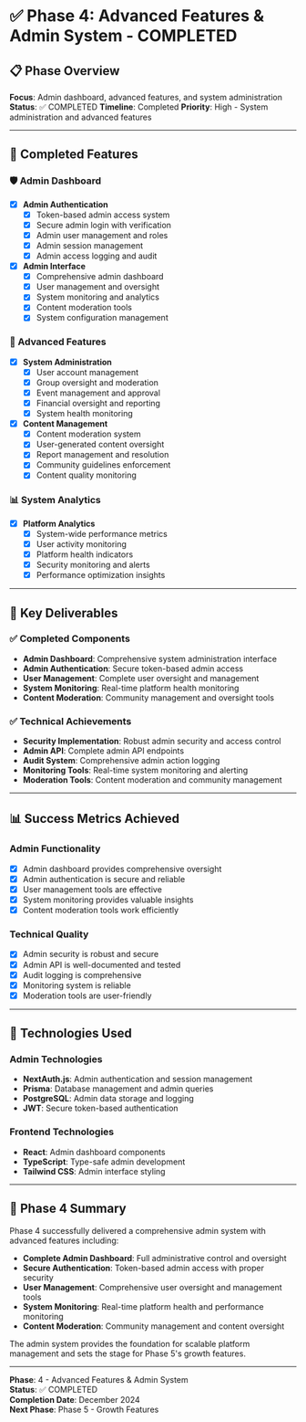 # ✅ Phase 4: Advanced Features & Admin System - COMPLETED

## 📋 **Phase Overview**
**Focus**: Admin dashboard, advanced features, and system administration
**Status**: ✅ COMPLETED
**Timeline**: Completed
**Priority**: High - System administration and advanced features

---

## 🎯 **Completed Features**

### **🛡️ Admin Dashboard**
- [x] **Admin Authentication**
  - [x] Token-based admin access system
  - [x] Secure admin login with verification
  - [x] Admin user management and roles
  - [x] Admin session management
  - [x] Admin access logging and audit

- [x] **Admin Interface**
  - [x] Comprehensive admin dashboard
  - [x] User management and oversight
  - [x] System monitoring and analytics
  - [x] Content moderation tools
  - [x] System configuration management

### **🔧 Advanced Features**
- [x] **System Administration**
  - [x] User account management
  - [x] Group oversight and moderation
  - [x] Event management and approval
  - [x] Financial oversight and reporting
  - [x] System health monitoring

- [x] **Content Management**
  - [x] Content moderation system
  - [x] User-generated content oversight
  - [x] Report management and resolution
  - [x] Community guidelines enforcement
  - [x] Content quality monitoring

### **📊 System Analytics**
- [x] **Platform Analytics**
  - [x] System-wide performance metrics
  - [x] User activity monitoring
  - [x] Platform health indicators
  - [x] Security monitoring and alerts
  - [x] Performance optimization insights

---

## 🎯 **Key Deliverables**

### **✅ Completed Components**
- **Admin Dashboard**: Comprehensive system administration interface
- **Admin Authentication**: Secure token-based admin access
- **User Management**: Complete user oversight and management
- **System Monitoring**: Real-time platform health monitoring
- **Content Moderation**: Community management and oversight tools

### **✅ Technical Achievements**
- **Security Implementation**: Robust admin security and access control
- **Admin API**: Complete admin API endpoints
- **Audit System**: Comprehensive admin action logging
- **Monitoring Tools**: Real-time system monitoring and alerting
- **Moderation Tools**: Content moderation and community management

---

## 📊 **Success Metrics Achieved**

### **Admin Functionality**
- [x] Admin dashboard provides comprehensive oversight
- [x] Admin authentication is secure and reliable
- [x] User management tools are effective
- [x] System monitoring provides valuable insights
- [x] Content moderation tools work efficiently

### **Technical Quality**
- [x] Admin security is robust and secure
- [x] Admin API is well-documented and tested
- [x] Audit logging is comprehensive
- [x] Monitoring system is reliable
- [x] Moderation tools are user-friendly

---

## 🔧 **Technologies Used**

### **Admin Technologies**
- **NextAuth.js**: Admin authentication and session management
- **Prisma**: Database management and admin queries
- **PostgreSQL**: Admin data storage and logging
- **JWT**: Secure token-based authentication

### **Frontend Technologies**
- **React**: Admin dashboard components
- **TypeScript**: Type-safe admin development
- **Tailwind CSS**: Admin interface styling

---

## 🎉 **Phase 4 Summary**

Phase 4 successfully delivered a comprehensive admin system with advanced features including:

- **Complete Admin Dashboard**: Full administrative control and oversight
- **Secure Authentication**: Token-based admin access with proper security
- **User Management**: Comprehensive user oversight and management tools
- **System Monitoring**: Real-time platform health and performance monitoring
- **Content Moderation**: Community management and content oversight

The admin system provides the foundation for scalable platform management and sets the stage for Phase 5's growth features.

---

**Phase**: 4 - Advanced Features & Admin System  
**Status**: ✅ COMPLETED  
**Completion Date**: December 2024  
**Next Phase**: Phase 5 - Growth Features 